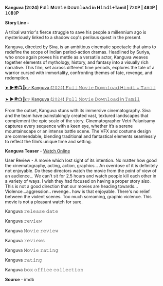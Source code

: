 **Kanguva (2𝟶24) F𝚞l𝚕 M𝚘𝚟𝚒𝚎 D𝚘𝚠𝚗𝚕o𝚊𝚍 in H𝚒𝚗𝚍𝚒+Tamil | 7𝟸𝟶P | 48𝟶P | 𝟷𝟶8𝟶P**

**Story Line -**

A tribal warrior's fierce struggle to save his people a millennium ago is mysteriously linked to a shadow cop's perilous quest in the present.

Kanguva, directed by Siva, is an ambitious cinematic spectacle that aims to redefine the scope of Indian period-action dramas.
Headlined by Suriya, who once again proves his mettle as a versatile actor, Kanguva weaves together elements of mythology, history, and fantasy into a visually rich narrative.
This film, set across different time periods, explores the tale of a warrior cursed with immortality, confronting themes of fate, revenge, and redemption.

[➤ ►🌍📺📱👉 Kanguva (𝟸𝟶𝟸𝟺) 𝙵𝚞𝚕𝚕 𝙼𝚘𝚟𝚒𝚎 𝙳𝚘𝚠𝚗𝚕𝚘𝚊𝚍 H𝚒𝚗𝚍𝚒 + 𝚃𝚊𝚖𝚒𝚕](https://gplinks.co/LUEu8)

[➤ ►🌍📺📱👉 Kanguva (𝟸𝟶𝟸𝟺) 𝙵𝚞𝚕𝚕 𝙼𝚘𝚟𝚒𝚎 𝙳𝚘𝚠𝚗𝚕𝚘𝚊𝚍 in 𝚃𝚊𝚖𝚒𝚕](https://bit.ly/3Maqblg)

From the outset, Kanguva stuns with its immersive cinematography. Siva and the team have painstakingly created vast, textured landscapes that complement the epic scale of the story.
Cinematographer Vetri Palanisamy captures every sequence with a keen eye, whether it’s a serene mountainscape or an intense battle scene.
The VFX and costume design are commendable, blending traditional and fantastical elements seamlessly to reflect the film’s unique time and setting.

**Kanguva Teaser** - [Watch Online](https://imdb-video.media-imdb.com/vi823051801/1434659607842-pgv4ql-1723472035525.mp4?Expires=1731725009&Signature=s~hmIt8NSEwVEQTEUPqOzE7hHCjDBD5aNCQ8O2JmNrvcsyHPwTl9tXoFuivkInOp7Dr2o9WeC3O3enHfGRTtjes0GYts9iUVlb1HQNNbDYHDGhOl~OO3t1lCMwqMBIR32d6X-cMUG-3C5s4EkAjZgpo0MAlZ0TMglrHja-HA97Is20Opl09Yap9DA8RTvTx0L5kxh3IF5iav8RoaLbgaKCJ-SfX0uRc~lvLMm~6KbfO-eVy4-E6rZPpLprOjf~IeVCNBhX23CgXkxmTx5vOHU3lwzUNsTaxBgEY0sAnIJKe1vo3EtUve8DJjcoC6lsLS2SAh15b0f5zK1Po4gwxb~A__&Key-Pair-Id=APKAIFLZBVQZ24NQH3KA)

User Review -
A movie which lost sight of its intention. No matter how good the cinematography, acting, action, graphics... An overdose of it is definitely not enjoyable. Do these directors watch the movie from the point of view of an audience... We can't sit for 2.5 hours and watch people kill each other in a variety of ways.
I wish they had focused on having a proper story also. This is not a good direction that our movies are heading towards... Violence...aggression.. revenge.. how is that enjoyable.
There's no relief between the violent scenes. Too much screaming, graphic violence. This movie is not a pleasant watch for sure.

Kanguva 𝚛𝚎𝚕𝚎𝚊𝚜𝚎 𝚍𝚊𝚝𝚎

Kanguva 𝚛𝚎𝚟𝚒𝚎𝚠

Kanguva 𝙼𝚘𝚟𝚒𝚎 𝚛𝚎𝚟𝚒𝚎𝚠

Kanguva 𝚛𝚎𝚟𝚒𝚎𝚠𝚜

Kanguva 𝙼𝚘𝚟𝚒𝚎 𝚛𝚊𝚝𝚒𝚗𝚐

Kanguva 𝚛𝚊𝚝𝚒𝚗𝚐

Kanguva 𝚋𝚘𝚡 𝚘𝚏𝚏𝚒𝚌𝚎 𝚌𝚘𝚕𝚕𝚎𝚌𝚝𝚒𝚘𝚗

**Source** - imdb
